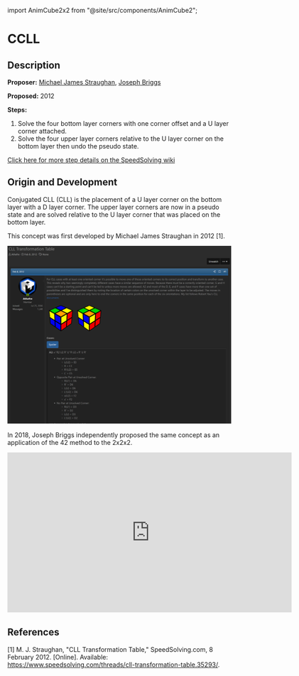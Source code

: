 import AnimCube2x2 from "@site/src/components/AnimCube2";

# CCLL

<AnimCube2x2 params="config=../../InteractConfig.txt&move={CCLL: F R U R' U' F'}F R U R' U' F'.{Undo Pseudo: R' U'}R' U'" width="400px" height="400px" />

## Description

**Proposer:** [Michael James Straughan](CubingContributors/MethodDevelopers.md#straughan-michael-james-athefre), [Joseph Briggs](CubingContributors/MethodDevelopers.md#briggs-joseph-shadowslice)

**Proposed:** 2012

**Steps:**

1. Solve the four bottom layer corners with one corner offset and a U layer corner attached.
2. Solve the four upper layer corners relative to the U layer corner on the bottom layer then undo the pseudo state.

[Click here for more step details on the SpeedSolving wiki](https://www.speedsolving.com/wiki/index.php?title=Conjugated_CxLL)

## Origin and Development

Conjugated CLL (CLL) is the placement of a U layer corner on the bottom layer with a D layer corner. The upper layer corners are now in a pseudo state and are solved relative to the U layer corner that was placed on the bottom layer.

This concept was first developed by Michael James Straughan in 2012 [1].

![](img/CLL/CCLL.png)

In 2018, Joseph Briggs independently proposed the same concept as an application of the 42 method to the 2x2x2.

<iframe width="640" height="360" src="https://www.youtube.com/embed/AJjT5bYknls" frameborder="0" allow="accelerometer; autoplay; encrypted-media; gyroscope; picture-in-picture" allowfullscreen></iframe>

## References

[1] 	M. J. Straughan, "CLL Transformation Table," SpeedSolving.com, 8 February 2012. [Online]. Available: https://www.speedsolving.com/threads/cll-transformation-table.35293/.